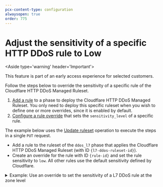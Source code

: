 ```yaml
---
pcx-content-type: configuration
alwaysopen: true
order: 775
---
```


# Adjust the sensitivity of a specific HTTP DDoS rule to Low

<Aside type='warning' header='Important'>

This feature is part of an early access experience for selected customers.

</Aside>

Follow the steps below to override the sensitivity of a specific rule of the Cloudflare HTTP DDoS Managed Ruleset.

1. [Add a rule](/cf-rulesets/deploy-rulesets) to a phase to deploy the Cloudflare HTTP DDoS Managed Ruleset. You only need to deploy this specific ruleset when you wish to define one or more overrides, since it is enabled by default.
1. [Configure a rule override](/cf-rulesets/managed-rulesets/override-managed-ruleset) that sets the `sensitivity_level` of a specific rule.

The example below uses the [Update ruleset](/cf-rulesets/rulesets-api/update/) operation to execute the steps in a single `PUT` request.

* Add a rule to the ruleset of the `ddos_l7` phase that applies the Cloudflare HTTP DDoS Managed Ruleset (with ID `{l7-ddos-ruleset-id}`).
* Create an override for the rule with ID `{rule-id}` and set the rule sensitivity to `low`. All other rules use the default sensitivity defined by Cloudflare.

<details>
<summary>Example: Use an override to set the sensitivity of a L7 DDoS rule at the zone level</summary>
<div>

```json
curl -X PUT \
-H "X-Auth-Email: user@cloudflare.com" \
-H "X-Auth-Key: REDACTED" \
"https://api.cloudflare.com/client/v4/zones/{zone-id}/rulesets/phases/ddos_l7/entrypoint" \
-d '{
  "rules": [
    {
      "action": "execute",
      "expression": "true",
      "action_parameters": {
        "id": "{l7-ddos-ruleset-id}",
        "overrides": {
          "rules": [
            {
              "id": "{rule-id}",
              "sensitivity_level": "low"
            }
          ]
        }
      }
    }
  ]
}'
```

</div>
</details>
